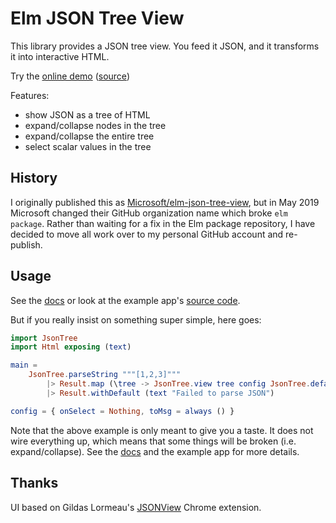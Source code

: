 # Elm JSON Tree View

This library provides a JSON tree view. You feed it JSON, and it transforms it into interactive HTML.

Try the [online demo](https://klazuka.github.io/elm-json-tree-view/example/index.html) ([source](https://github.com/klazuka/elm-json-tree-view/blob/master/example/src/Main.elm))

Features:

  - show JSON as a tree of HTML
  - expand/collapse nodes in the tree
  - expand/collapse the entire tree
  - select scalar values in the tree

## History

I originally published this as [Microsoft/elm-json-tree-view](https://github.com/microsoft/elm-json-tree-view), but in May 2019 Microsoft changed their GitHub organization name which broke `elm package`. Rather than waiting for a fix in the Elm package repository, I have decided to move all work over to my personal GitHub account and re-publish.

## Usage

See the [docs](http://package.elm-lang.org/packages/klazuka/elm-json-tree-view/latest) or look at the example app's [source code](https://github.com/klazuka/elm-json-tree-view/blob/master/example/src/Main.elm).

But if you really insist on something super simple, here goes:
```elm
import JsonTree
import Html exposing (text)

main =
    JsonTree.parseString """[1,2,3]"""
        |> Result.map (\tree -> JsonTree.view tree config JsonTree.defaultState)
        |> Result.withDefault (text "Failed to parse JSON")

config = { onSelect = Nothing, toMsg = always () }
```

Note that the above example is only meant to give you a taste. It does not wire everything up, which means that some things will be broken (i.e. expand/collapse). See the [docs](http://package.elm-lang.org/packages/klazuka/elm-json-tree-view/latest) and the example app for more details. 

## Thanks

UI based on Gildas Lormeau's [JSONView](https://github.com/gildas-lormeau/JSONView-for-Chrome) Chrome extension.
